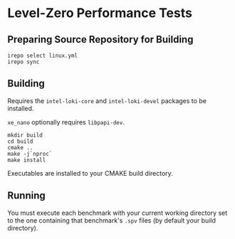 # Level-Zero Performance Tests

## Preparing Source Repository for Building

```
irepo select linux.yml
irepo sync
```

## Building

Requires the `intel-loki-core` and `intel-loki-devel` packages to be installed.

`xe_nano` optionally requires `libpapi-dev`.

```
mkdir build
cd build
cmake ..
make -j`nproc`
make install
```

Executables are installed to your CMAKE build directory.

## Running

You must execute each benchmark with your current working directory set to the
one containing that benchmark's `.spv` files (by default your build directory).

